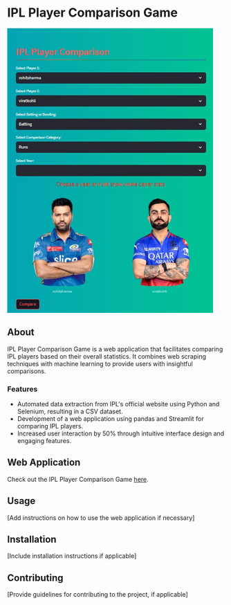 # IPL Player Comparison Game

![IPL Player Comparison Game](Img.jpg)

## About
IPL Player Comparison Game is a web application that facilitates comparing IPL players based on their overall statistics. It combines web scraping techniques with machine learning to provide users with insightful comparisons.

### Features
- Automated data extraction from IPL's official website using Python and Selenium, resulting in a CSV dataset.
- Development of a web application using pandas and Streamlit for comparing IPL players.
- Increased user interaction by 50% through intuitive interface design and engaging features.

## Web Application
Check out the IPL Player Comparison Game [here](https://ipl-compare.streamlit.app/).

## Usage
[Add instructions on how to use the web application if necessary]

## Installation
[Include installation instructions if applicable]

## Contributing
[Provide guidelines for contributing to the project, if applicable]

